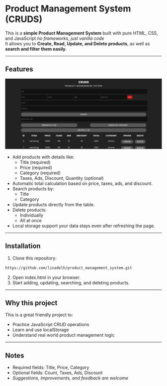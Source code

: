 # Product Management System (CRUDS)

This is a **simple Product Management System** built with pure HTML, CSS, and JavaScript *no frameworks, just vanilla code*  
It allows you to **Create, Read, Update, and Delete products**, as well as **search and filter them easily**.

---

## Features

![screenshot of the project](CRUDS.png)


- Add products with details like:
  - Title (required)
  - Price (required)
  - Category (required)
  - Taxes, Ads, Discount, Quantity (optional)
- Automatic total calculation based on price, taxes, ads, and discount.
- Search products by:
  - Title
  - Category
- Update products directly from the table.
- Delete products:
  - Individually
  - All at once
- Local storage support your data stays even after refreshing the page.

---

 ## Installation
 1. Clone this repository:
   ```bash
   https://github.com/linadelh/product_management_system.git
```
2. Open index.html in your browser.
3. Start adding, updating, searching, and deleting products.
 --- 
## Why this project 

This is a great friendly project to:
- Practice JavaScript CRUD operations
- Learn and use localStorage
- Understand real world product management logic
  
---
## Notes
- Required fields: Title, Price, Category
- Optional fields: Count, Taxes, Ads, Discount
- *Suggestions, improvements, and feedback are welcome*
